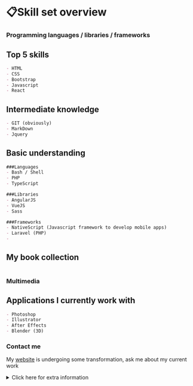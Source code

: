 # 📋Skill set overview
### Programming languages / libraries / frameworks



## Top 5 skills
```markdown
- HTML
- CSS
- Bootstrap
- Javascript
- React
```
## Intermediate knowledge
```markdown
- GIT (obviously)
- MarkDown
- Jquery

```
## Basic understanding
```markdown
###Languages
- Bash / Shell
- PHP 
- TypeScript

###Libraries
- AngularJS
- VueJS
- Sass

###Frameworks
- NativeScript (Javascript framework to develop mobile apps)
- Laravel (PHP)
- 

```
## My book collection
```markdown

```
### Multimedia
## Applications I currently work with 
```markdown
- Photoshop
- Illustrator
- After Effects
- Blender (3D)
```

### Contact me

My [website](https://www.philipdenys.be) is undergoing some transformation, ask me about my current work

<details><summary>Click here for extra information</summary>
<p>

#### yes, I've hidden this markdown section :p

```markdown
👨🏽‍💻 I used markdown/git to make this *skill set overview*💻📲 
```

</p>
</details>
